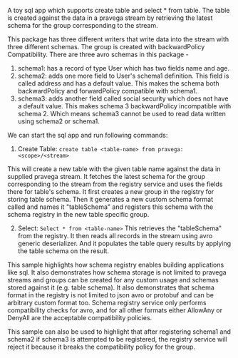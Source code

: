 <!--
Copyright (c) Dell Inc., or its subsidiaries. All Rights Reserved.

Licensed under the Apache License, Version 2.0 (the "License");
you may not use this file except in compliance with the License.
You may obtain a copy of the License at

    http://www.apache.org/licenses/LICENSE-2.0
-->
A toy sql app which supports create table and select * from table. 
The table is created against the data in a pravega stream by retrieving the latest schema for the group corresponding to the stream. 

This package has three different writers that write data into the stream with three different schemas. 
The group is created with backwardPolicy Compatibility.
There are three avro schemas in this package -
1. schema1: has a record of type User which has two fields name and age.
2. schema2: adds one more field to User's schema1 definition. This field is called address and has a default value. 
This makes the schema both backwardPolicy and forwardPolicy compatible with schema1. 
3. schema3: adds another field called social security which does not have a default value. 
This makes schema 3 backwardPolicy incompatible with schema 2. Which means schema3 cannot be used to read data written using schema2 or schema1.

We can start the sql app and run following commands:
1. Create Table:
```create table <table-name> from pravega:<scope>/<stream>```

This will create a new table with the given table name against the data in supplied pravega stream.
It fetches the latest schema for the group corresponding to the stream from the registry service and uses the fields there
for table's schema.
It first creates a new group in the registry for storing table schema. 
Then it generates a new custom schema format called and names it "tableSchema" and registers this schema with the schema registry
in the new table specific group. 

2. Select:
```Select * from <table-name>```
This retrieves the "tableSchema" from the registry. It then reads all records in the stream using avro generic deserializer. 
And it populates the table query results by applying the table schema on the result. 

This sample highlights how schema registry enables building applications like sql.
It also demonstrates how schema storage is not limited to pravega streams and groups can be created for any custom usage and 
schemas stored against it (e.g. table schema). 
It also demonstrates that schema format in the registry is not limited to json avro or protobuf and can be arbitrary custom format too.
Schema registry service only performs compatibility checks for avro, and for all other formats either AllowAny or DenyAll are the 
acceptable compatibility policies. 

This sample can also be used to highlight that after registering schema1 and schema2 if schema3 is attempted to be registered, 
the registry service will reject it because it breaks the compatibility policy for the group. 
